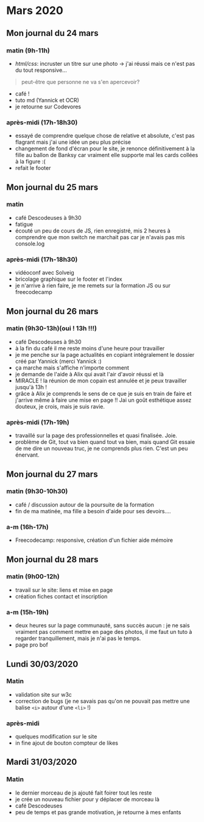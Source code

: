 # Mars 2020

## Mon journal du 24 mars

### matin (9h-11h)
- *html/css*: incruster un titre sur une photo -> j'ai réussi mais ce n'est pas du tout responsive...

> peut-être que personne ne va s'en apercevoir?

- café !
- tuto md (Yannick et OCR)
- je retourne sur Codevores

### après-midi (17h-18h30)

- essayé de comprendre quelque chose de relative et absolute, c'est pas flagrant mais j'ai une idée un peu plus précise
- changement de fond d'écran pour le site, je renonce définitivement à la fille au ballon de Banksy car vraiment elle supporte mal les cards collées à la figure :(
- refait le footer


## Mon journal du 25 mars

### matin
- café Descodeuses à 9h30
- fatigue
- écouté un peu de cours de JS, rien enregistré, mis 2 heures à comprendre que mon switch ne marchait pas car je n'avais pas mis console.log

### après-midi (17h-18h30)
- vidéoconf avec Solveig
- bricolage graphique sur le footer et l'index
- je n'arrive à rien faire, je me remets sur la formation JS ou sur freecodecamp


## Mon journal du 26 mars

### matin (9h30-13h)(oui ! 13h !!!)
- café Descodeuses à 9h30
- à la fin du café il me reste moins d'une heure pour travailler
- je me penche sur la page actualités en copiant intégralement le dossier créé par Yannick (merci Yannick :)
- ça marche mais s'affiche n'importe comment
- je demande de l'aide à Alix qui avait l'air d'avoir réussi et là
- MIRACLE ! la réunion de mon copain est annulée et je peux travailler jusqu'à 13h !
- grâce à Alix je comprends le sens de ce que je suis en train de faire et j'arrive même à faire une mise en page !! Jai un goût esthétique assez douteux, je crois, mais je suis ravie.

### après-midi (17h-19h)
- travaillé sur la page des professionnelles et quasi finalisée. Joie.
- problème de Git, tout va bien quand tout va bien, mais quand Git essaie de me dire un nouveau truc, je ne comprends plus rien. C'est un peu énervant. 

## Mon journal du 27 mars
### matin (9h30-10h30)
- café / discussion autour de la poursuite de la formation
- fin de ma matinée, ma fille a besoin d'aide pour ses devoirs....

### a-m (16h-17h)
- Freecodecamp: responsive, création d'un fichier aide mémoire

## Mon journal du 28 mars

### matin (9h00-12h)
- travail sur le site: liens et mise en page
- création fiches contact et inscription

### a-m (15h-19h)
- deux heures sur la page communauté, sans succès aucun : je ne sais vraiment pas comment mettre en page des photos, il me faut un tuto à regarder tranquillement, mais je n'ai pas le temps.
- page pro bof

## Lundi 30/03/2020

### Matin

- validation site sur w3c
- correction de bugs (je ne savais pas qu'on ne pouvait pas mettre une balise `<i>` autour d'une `<li>` !)

### après-midi

- quelques modification sur le site
- in fine ajout de bouton compteur de likes

## Mardi 31/03/2020

### Matin

- le dernier morceau de js ajouté fait foirer tout les reste
- je crée un nouveau fichier pour y déplacer de morceau là
- café Descodeuses
- peu de temps et pas grande motivation, je retourne à mes enfants


